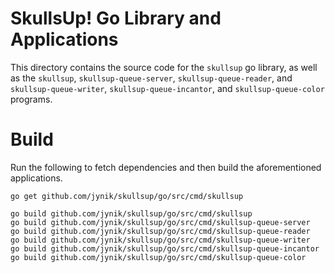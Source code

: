 # SkullsUp! Go Library and Applications #

This directory contains the source code for the `skullsup` go library, as well
as the `skullsup`, `skullsup-queue-server`, `skullsup-queue-reader`, and 
`skullsup-queue-writer`, `skullsup-queue-incantor`, and
`skullsup-queue-color` programs.

# Build #

Run the following to fetch dependencies and then build the aforementioned
applications.

~~~
go get github.com/jynik/skullsup/go/src/cmd/skullsup

go build github.com/jynik/skullsup/go/src/cmd/skullsup
go build github.com/jynik/skullsup/go/src/cmd/skullsup-queue-server
go build github.com/jynik/skullsup/go/src/cmd/skullsup-queue-reader
go build github.com/jynik/skullsup/go/src/cmd/skullsup-queue-writer
go build github.com/jynik/skullsup/go/src/cmd/skullsup-queue-incantor
go build github.com/jynik/skullsup/go/src/cmd/skullsup-queue-color
~~~



